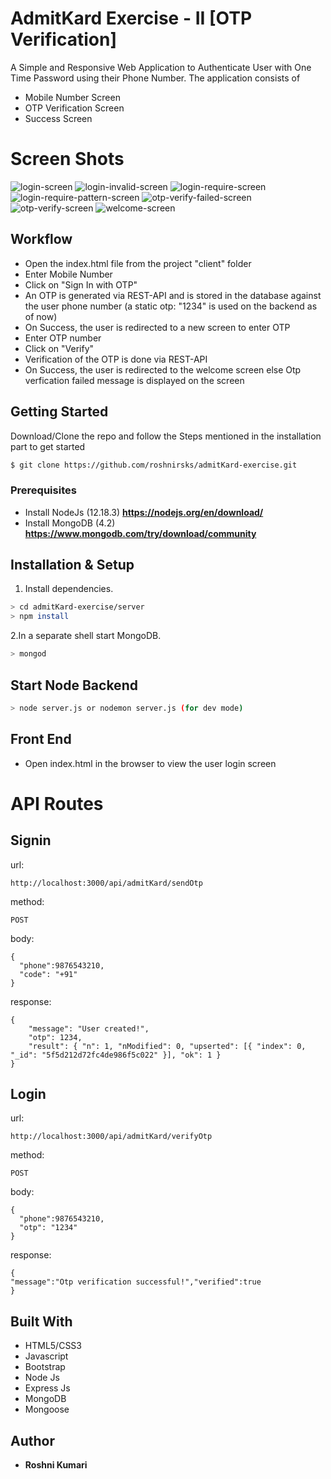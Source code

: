 # AdmitKard Exercise - II [OTP Verification]

A Simple and Responsive Web Application to Authenticate User with One Time Password using their Phone Number.  The application consists of 
* Mobile Number Screen
* OTP Verification Screen
* Success Screen
# Screen Shots
![login-screen](https://user-images.githubusercontent.com/53308191/93003890-07845500-f560-11ea-9391-70747ddca537.JPG)
![login-invalid-screen](https://user-images.githubusercontent.com/53308191/93003886-05ba9180-f560-11ea-8639-ed6e5bf8d5eb.JPG)
![login-require-screen](https://user-images.githubusercontent.com/53308191/93003889-06ebbe80-f560-11ea-8657-f5b717cf5925.JPG)
![login-require-pattern-screen](https://user-images.githubusercontent.com/53308191/93003888-06532800-f560-11ea-84b1-afb87f958fc9.JPG)
![otp-verify-failed-screen](https://user-images.githubusercontent.com/53308191/93003881-02bfa100-f560-11ea-9478-decf2e8f4c42.JPG)
![otp-verify-screen](https://user-images.githubusercontent.com/53308191/93003883-04896480-f560-11ea-80ff-9a8a74096de3.JPG)
![welcome-screen](https://user-images.githubusercontent.com/53308191/93003885-0521fb00-f560-11ea-9ce8-0d27f396eb2b.JPG)





## Workflow
* Open the index.html file from the project "client" folder
* Enter Mobile Number
* Click on "Sign In with OTP"
* An OTP is  generated via REST-API and is stored in the database against the user phone number (a static otp: "1234" is used on the backend as of now)
* On Success, the user is redirected to a new screen to enter OTP
* Enter OTP number
* Click on "Verify"
* Verification of  the OTP is done via REST-API
* On Success, the user is redirected to the welcome screen else Otp verfication failed message is displayed on the screen


## Getting Started

Download/Clone the repo and follow the Steps mentioned in the installation part to get started
```sh
$ git clone https://github.com/roshnirsks/admitKard-exercise.git
```

### Prerequisites

* Install NodeJs (12.18.3)
**https://nodejs.org/en/download/**
* Install MongoDB (4.2)
**https://www.mongodb.com/try/download/community**

## Installation & Setup

1. Install dependencies.
```sh
> cd admitKard-exercise/server
> npm install
```

2.In a separate shell start MongoDB.
```sh
> mongod
```

## Start Node Backend

```sh
> node server.js or nodemon server.js (for dev mode)
```
## Front End 

* Open index.html in the browser to view the user login screen

# API Routes

## Signin
url:
```
http://localhost:3000/api/admitKard/sendOtp
```
method:
```
POST
```
body:
```
{
  "phone":9876543210,
  "code": "+91"
}
```
response: 
```
{
    "message": "User created!",
    "otp": 1234,
    "result": { "n": 1, "nModified": 0, "upserted": [{ "index": 0, "_id": "5f5d212d72fc4de986f5c022" }], "ok": 1 }
}

```

## Login
url:
```
http://localhost:3000/api/admitKard/verifyOtp
```
method:
```
POST
```
body:
```
{
  "phone":9876543210,
  "otp": "1234"
}
```
response: 
```
{
"message":"Otp verification successful!","verified":true
}

```

## Built With

* HTML5/CSS3
* Javascript
* Bootstrap
* Node Js
* Express Js
* MongoDB
* Mongoose

## Author

* **Roshni Kumari**
